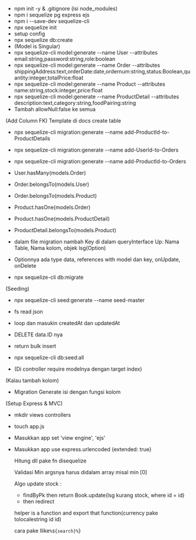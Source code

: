 - npm init -y & .gitignore (isi node_modules)
- npm i sequelize pg express ejs
- npm i --save-dev sequelize-cli
- npx sequelize init
- setup config
- npx sequelize db:create
- (Model is Singular)
- npx sequelize-cli model:generate --name User --attributes email:string,password:string,role:boolean
- npx sequelize-cli model:generate --name Order --attributes shippingAddress:text,orderDate:date,ordernum:string,status:Boolean,quantity:integer,totalPrice:float
- npx sequelize-cli model:generate --name Product --attributes name:string,stock:integer,price:float
- npx sequelize-cli model:generate --name ProductDetail --attributes description:text,category:string,foodPairing:string
- Tambah allowNull:false ke semua

(Add Column FK) Template di docs create table
- npx sequelize-cli migration:generate --name add-ProductId-to-ProductDetails
- npx sequelize-cli migration:generate --name add-UserId-to-Orders
- npx sequelize-cli migration:generate --name add-ProductId-to-Orders
- User.hasMany(models.Order)
- Order.belongsTo(models.User)
- Order.belongsTo(models.Product)
- Product.hasOne(models.Order)
- Product.hasOne(models.ProductDetail)
- ProductDetail.belongsTo(models.Product)

- dalam file migration nambah Key di dalam queryInterface Up: Nama Table, Nama kolom, objek lsg(Option) 
- Optionnya ada type data, references with model dan key, onUpdate, onDelete

- npx sequelize-cli db:migrate

(Seeding) 
- npx sequelize-cli seed:generate --name seed-master
- fs read json
- loop dan masukin createdAt dan updatedAt
- DELETE data.ID nya
- return bulk insert

- npx sequelize-cli db:seed:all
- (Di controller require modelnya dengan target index)

(Kalau tambah kolom)
- Migration Generate isi dengan fungsi kolom


(Setup Express & MVC)
- mkdir views controllers
- touch app.js
- Masukkan app set 'view engine', 'ejs'
- Masukkan app use express.urlencoded {extended: true}
  

  Hitung dll pake fn disequelize


  Validasi Min argsnya harus didalam array misal min [0]

  Algo update stock :
  - findByPk then return Book.update(lsg kurang stock, where id = id)
  - then redirect

  helper is a function and export that function(currency pake tolocalestring id id)

  cara pake Ilike`%${search}%`}